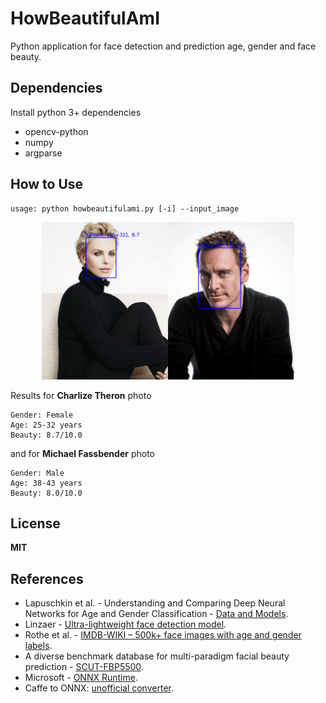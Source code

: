 # HowBeautifulAmI
Python application for face detection and prediction age, gender and face beauty.

## Dependencies
Install python 3+ dependencies
- opencv-python  
- numpy  
- argparse

## How to Use
```
usage: python howbeautifulami.py [-i] --input_image
```
<p align="center"><img width="40%" src="docs/charlize.jpg"/><img width="40%" src="docs/michael.jpg"/></p>   

Results for **Charlize Theron** photo
```
Gender: Female
Age: 25-32 years
Beauty: 8.7/10.0
```
and for **Michael Fassbender** photo
```
Gender: Male
Age: 38-43 years
Beauty: 8.0/10.0
```

## License
**MIT**

## References
* Lapuschkin et al. - Understanding and Comparing Deep Neural Networks for Age and Gender Classification - [Data and Models](https://github.com/sebastian-lapuschkin/understanding-age-gender-deep-learning-models).
* Linzaer - [Ultra-lightweight face detection model](https://github.com/Linzaer/Ultra-Light-Fast-Generic-Face-Detector-1MB).
* Rothe et al. - [IMDB-WIKI – 500k+ face images with age and gender labels](https://data.vision.ee.ethz.ch/cvl/rrothe/imdb-wiki/).
* A diverse benchmark database for multi-paradigm facial beauty prediction - [SCUT-FBP5500](https://github.com/HCIILAB/SCUT-FBP5500-Database-Release).
* Microsoft - [ONNX Runtime](https://github.com/microsoft/onnxruntime).
* Caffe to ONNX: [unofficial converter](https://github.com/asiryan/caffe-onnx).
